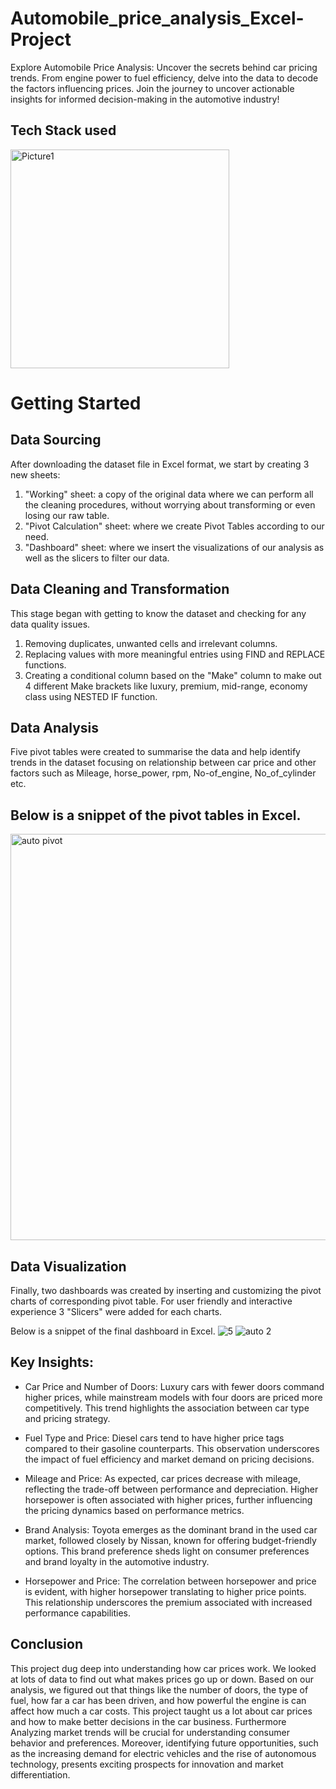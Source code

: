 # Automobile_price_analysis_Excel-Project
Explore Automobile Price Analysis: Uncover the secrets behind car pricing trends. From engine power to fuel efficiency, delve into the data to decode the factors influencing prices. Join the journey to uncover actionable insights for informed decision-making in the automotive industry!

## Tech Stack used
<img src="https://github.com/Abdulmalik25/HBFC_Personal_Loan_Analysis_Excel-Project/assets/153974173/c69248d4-f54b-42af-9fd9-3b1d346ac291" alt="Picture1" width="350" height="350">

# Getting Started

## Data Sourcing
After downloading  the dataset file in Excel format, we start by creating 3 new sheets:
1.	"Working" sheet: a copy of the original data where we can perform all the cleaning procedures, without worrying about transforming or even losing our raw table.
2.	"Pivot Calculation" sheet: where we create Pivot Tables according to our need.
3.	"Dashboard" sheet: where we insert the visualizations of our analysis as well as the slicers to filter our data.

## Data Cleaning and Transformation
This stage began with getting to know the dataset and checking for any data quality issues.
1.	Removing duplicates, unwanted cells and irrelevant columns.
2.	Replacing values with more meaningful entries  using FIND and REPLACE functions.
3.	Creating a conditional column based on the "Make" column to make out 4 different Make  brackets like luxury, premium, mid-range, economy class using NESTED IF function.

## Data Analysis
Five pivot tables were created to summarise the data and help identify trends in the dataset focusing on relationship between car price  and other factors such as Mileage, horse_power, rpm, No-of_engine, No_of_cylinder etc.

## Below is a snippet of the pivot tables in Excel.
<img src="https://github.com/Abdulmalik25/Automobile_price_analysis_Excel-Project/assets/153974173/ca66871e-d537-4024-85d5-45772e919065" alt="auto pivot" width="700" height="650">

## Data Visualization
Finally, two dashboards was created by inserting and  customizing the pivot charts of corresponding  pivot table.
For user friendly and interactive experience  3 "Slicers" were added for each charts.

Below is a snippet of the final dashboard in Excel.
![5](https://github.com/Abdulmalik25/Automobile_price_analysis_Excel-Project/assets/153974173/254a979e-7f48-4192-9ba2-49098fdad940)
![auto 2](https://github.com/Abdulmalik25/Automobile_price_analysis_Excel-Project/assets/153974173/0d67b18f-d58a-4f15-99da-9df5ceccf3ae)

## Key Insights:

- Car Price and Number of Doors: Luxury cars with fewer doors command higher prices, while mainstream models with four doors are priced more competitively. This trend highlights the association between car type and pricing strategy.

- Fuel Type and Price: Diesel cars tend to have higher price tags compared to their gasoline counterparts. This observation underscores the impact of fuel efficiency and market demand on pricing decisions.

- Mileage and Price: As expected, car prices decrease with mileage, reflecting the trade-off between performance and depreciation. Higher horsepower is often associated with higher prices, further influencing the pricing dynamics based on performance metrics.

- Brand Analysis: Toyota emerges as the dominant brand in the used car market, followed closely by Nissan, known for offering budget-friendly options. This brand preference sheds light on consumer preferences and brand loyalty in the automotive industry.

- Horsepower and Price: The correlation between horsepower and price is evident, with higher horsepower translating to higher price points. This relationship underscores the premium associated with increased performance capabilities.




##  Conclusion
This project dug deep into understanding how car prices work. We looked at lots of data to find out what makes prices go up or down. Based on our analysis, we figured out that things like the number of doors, the type of fuel, how far a car has been driven, and how powerful the engine is can affect how much a car costs. This project taught us a lot about car prices and how to make better decisions in the car business. Furthermore Analyzing market trends will be crucial for understanding consumer behavior and preferences. Moreover, identifying future opportunities, such as the increasing demand for electric vehicles and the rise of autonomous technology, presents exciting prospects for innovation and market differentiation. 




